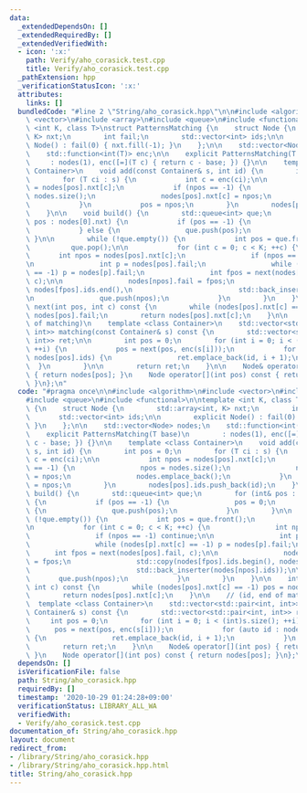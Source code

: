 ```yaml
---
data:
  _extendedDependsOn: []
  _extendedRequiredBy: []
  _extendedVerifiedWith:
  - icon: ':x:'
    path: Verify/aho_corasick.test.cpp
    title: Verify/aho_corasick.test.cpp
  _pathExtension: hpp
  _verificationStatusIcon: ':x:'
  attributes:
    links: []
  bundledCode: "#line 2 \"String/aho_corasick.hpp\"\n\n#include <algorithm>\n#include\
    \ <vector>\n#include <array>\n#include <queue>\n#include <functional>\n\ntemplate\
    \ <int K, class T>\nstruct PatternsMatching {\n    struct Node {\n        std::array<int,\
    \ K> nxt;\n        int fail;\n        std::vector<int> ids;\n\n        explicit\
    \ Node() : fail(0) { nxt.fill(-1); }\n    };\n\n    std::vector<Node> nodes;\n\
    \    std::function<int(T)> enc;\n\n    explicit PatternsMatching(T base)\n   \
    \     : nodes(1), enc([=](T c) { return c - base; }) {}\n\n    template <class\
    \ Container>\n    void add(const Container& s, int id) {\n        int pos = 0;\n\
    \        for (T ci : s) {\n            int c = enc(ci);\n\n            int npos\
    \ = nodes[pos].nxt[c];\n            if (npos == -1) {\n                npos =\
    \ nodes.size();\n                nodes[pos].nxt[c] = npos;\n                nodes.emplace_back();\n\
    \            }\n            pos = npos;\n        }\n        nodes[pos].ids.push_back(id);\n\
    \    }\n\n    void build() {\n        std::queue<int> que;\n        for (int&\
    \ pos : nodes[0].nxt) {\n            if (pos == -1) {\n                pos = 0;\n\
    \            } else {\n                que.push(pos);\n            }\n       \
    \ }\n\n        while (!que.empty()) {\n            int pos = que.front();\n  \
    \          que.pop();\n\n            for (int c = 0; c < K; ++c) {\n         \
    \       int npos = nodes[pos].nxt[c];\n                if (npos == -1) continue;\n\
    \n                int p = nodes[pos].fail;\n                while (nodes[p].nxt[c]\
    \ == -1) p = nodes[p].fail;\n                int fpos = next(nodes[pos].fail,\
    \ c);\n\n                nodes[npos].fail = fpos;\n                std::copy(nodes[fpos].ids.begin(),\
    \ nodes[fpos].ids.end(),\n                          std::back_inserter(nodes[npos].ids));\n\
    \n                que.push(npos);\n            }\n        }\n    }\n\n    int\
    \ next(int pos, int c) const {\n        while (nodes[pos].nxt[c] == -1) pos =\
    \ nodes[pos].fail;\n        return nodes[pos].nxt[c];\n    }\n\n    // (id, end\
    \ of matching)\n    template <class Container>\n    std::vector<std::pair<int,\
    \ int>> matching(const Container& s) const {\n        std::vector<std::pair<int,\
    \ int>> ret;\n\n        int pos = 0;\n        for (int i = 0; i < (int)s.size();\
    \ ++i) {\n            pos = next(pos, enc(s[i]));\n            for (auto id :\
    \ nodes[pos].ids) {\n                ret.emplace_back(id, i + 1);\n          \
    \  }\n        }\n\n        return ret;\n    }\n\n    Node& operator[](int pos)\
    \ { return nodes[pos]; }\n    Node operator[](int pos) const { return nodes[pos];\
    \ }\n};\n"
  code: "#pragma once\n\n#include <algorithm>\n#include <vector>\n#include <array>\n\
    #include <queue>\n#include <functional>\n\ntemplate <int K, class T>\nstruct PatternsMatching\
    \ {\n    struct Node {\n        std::array<int, K> nxt;\n        int fail;\n \
    \       std::vector<int> ids;\n\n        explicit Node() : fail(0) { nxt.fill(-1);\
    \ }\n    };\n\n    std::vector<Node> nodes;\n    std::function<int(T)> enc;\n\n\
    \    explicit PatternsMatching(T base)\n        : nodes(1), enc([=](T c) { return\
    \ c - base; }) {}\n\n    template <class Container>\n    void add(const Container&\
    \ s, int id) {\n        int pos = 0;\n        for (T ci : s) {\n            int\
    \ c = enc(ci);\n\n            int npos = nodes[pos].nxt[c];\n            if (npos\
    \ == -1) {\n                npos = nodes.size();\n                nodes[pos].nxt[c]\
    \ = npos;\n                nodes.emplace_back();\n            }\n            pos\
    \ = npos;\n        }\n        nodes[pos].ids.push_back(id);\n    }\n\n    void\
    \ build() {\n        std::queue<int> que;\n        for (int& pos : nodes[0].nxt)\
    \ {\n            if (pos == -1) {\n                pos = 0;\n            } else\
    \ {\n                que.push(pos);\n            }\n        }\n\n        while\
    \ (!que.empty()) {\n            int pos = que.front();\n            que.pop();\n\
    \n            for (int c = 0; c < K; ++c) {\n                int npos = nodes[pos].nxt[c];\n\
    \                if (npos == -1) continue;\n\n                int p = nodes[pos].fail;\n\
    \                while (nodes[p].nxt[c] == -1) p = nodes[p].fail;\n          \
    \      int fpos = next(nodes[pos].fail, c);\n\n                nodes[npos].fail\
    \ = fpos;\n                std::copy(nodes[fpos].ids.begin(), nodes[fpos].ids.end(),\n\
    \                          std::back_inserter(nodes[npos].ids));\n\n         \
    \       que.push(npos);\n            }\n        }\n    }\n\n    int next(int pos,\
    \ int c) const {\n        while (nodes[pos].nxt[c] == -1) pos = nodes[pos].fail;\n\
    \        return nodes[pos].nxt[c];\n    }\n\n    // (id, end of matching)\n  \
    \  template <class Container>\n    std::vector<std::pair<int, int>> matching(const\
    \ Container& s) const {\n        std::vector<std::pair<int, int>> ret;\n\n   \
    \     int pos = 0;\n        for (int i = 0; i < (int)s.size(); ++i) {\n      \
    \      pos = next(pos, enc(s[i]));\n            for (auto id : nodes[pos].ids)\
    \ {\n                ret.emplace_back(id, i + 1);\n            }\n        }\n\n\
    \        return ret;\n    }\n\n    Node& operator[](int pos) { return nodes[pos];\
    \ }\n    Node operator[](int pos) const { return nodes[pos]; }\n};\n"
  dependsOn: []
  isVerificationFile: false
  path: String/aho_corasick.hpp
  requiredBy: []
  timestamp: '2020-10-29 01:24:28+09:00'
  verificationStatus: LIBRARY_ALL_WA
  verifiedWith:
  - Verify/aho_corasick.test.cpp
documentation_of: String/aho_corasick.hpp
layout: document
redirect_from:
- /library/String/aho_corasick.hpp
- /library/String/aho_corasick.hpp.html
title: String/aho_corasick.hpp
---
```

